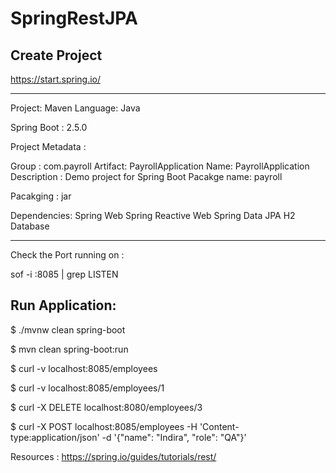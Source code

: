# SpringRestJPA


Create Project
------------
https://start.spring.io/



------------------------------------
Project: Maven
Language: Java



Spring Boot : 2.5.0

Project Metadata : 

Group : com.payroll
Artifact: PayrollApplication
Name: PayrollApplication
Description : Demo project for Spring Boot
Pacakge name: payroll

Pacakging : jar



Dependencies: Spring Web
			  Spring Reactive Web
			  Spring Data JPA
			  H2 Database

------------------------------------			  
			  
 
 
 
 
 Check the Port running on :
 
 sof -i :8085 | grep LISTEN
 
 
 
 
 
 Run Application:
 --------------------
 
 $ ./mvnw clean spring-boot
 
 $ mvn clean spring-boot:run
 
 
 
 
 
$ curl -v localhost:8085/employees


$ curl -v localhost:8085/employees/1

$ curl -X DELETE localhost:8080/employees/3


$ curl -X POST localhost:8085/employees -H 'Content-type:application/json' -d '{"name": "Indira", "role": "QA"}'









Resources : https://spring.io/guides/tutorials/rest/



 
 
 
 
 
 
